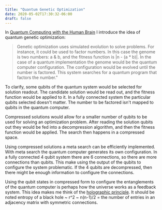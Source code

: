 ```yaml
---
title: "Quantum Genetic Optimization"
date: 2020-05-02T17:30:32-06:00
draft: false
---
```


In [Quantum Computing with the Human Brain](/posts/quantum-computing-with-the-human-brain) I introduce the idea of quantum genetic optimization:

> Genetic optimization uses simulated evolution to solve problems. For instance, it could be used to factor numbers. In this case the genome is two numbers: a & b, and the fitness function is |n - (a * b)|. In the case of a quantum implementation the genome would be the quantum computer configuration. The configuration would be evolved until the number is factored. This system searches for a quantum program that factors the number."

To clarify, some qubits of the quantum system would be selected for solution readout. The candidate solution would be read out, and the fitness function would be applied to it. In a fully connected system the particular qubits selected doesn't matter. The number to be factored isn't mapped to qubits in the quantum computer.

Compressed solutions would allow for a smaller number of qubits to be used for solving an optimization problem. After reading the solution qubits out they would be fed into a decompression algorithm, and then the fitness function would be applied. The search then happens in a compressed space.

Using compressed solutions a meta search can be efficiently implemented. With meta search the quantum computer generates its own configuration. In a fully connected 4 qubit system there are 6 connections, so there are more connections than qubits. This make using the output of the qubits to configure the system problematic. If the 4 qubits are decompressed, then there might be enough information to configure the connections.

Using the qubit states in compressed form to configure the entanglements of the quantum computer is perhaps how the universe works as a feedback system. This idea makes me think of the [holographic principle](https://en.wikipedia.org/wiki/Holographic_principle). It should be noted entropy of a black hole ~ r^2 ~ n(n-1)/2 = the number of entries in an adjacency matrix with symmetric connections.
